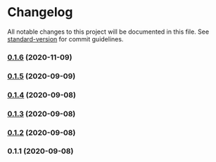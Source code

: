 # Changelog

All notable changes to this project will be documented in this file. See [standard-version](https://github.com/conventional-changelog/standard-version) for commit guidelines.

### [0.1.6](https://github.com/mtranter/confound/compare/v0.1.5...v0.1.6) (2020-11-09)

### [0.1.5](https://github.com/mtranter/confound/compare/v0.1.4...v0.1.5) (2020-09-09)

### [0.1.4](https://github.com/mtranter/confound/compare/v0.1.3...v0.1.4) (2020-09-08)

### [0.1.3](https://github.com/mtranter/confound/compare/v0.1.2...v0.1.3) (2020-09-08)

### [0.1.2](https://github.com/mtranter/confound/compare/v0.1.1...v0.1.2) (2020-09-08)

### 0.1.1 (2020-09-08)
